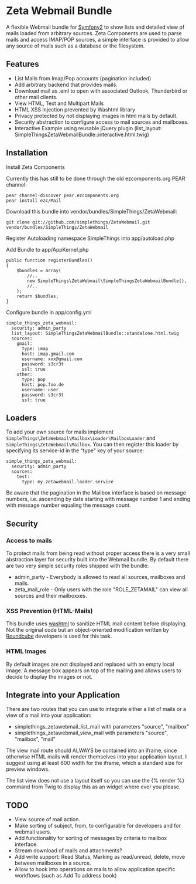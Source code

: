 # Zeta Webmail Bundle

A flexible Webmail bundle for [Symfony2](http://www.symfony.com) to show lists and detailed view of mails loaded from arbitrary sources.
Zeta Components are used to parse mails and access IMAP/POP sources, a simple interface is provided
to allow any source of mails such as a database or the filesystem.

## Features

* List Mails from Imap/Pop accounts (pagination included)
* Add arbitrary backend that provides mails.
* Download mail as .eml to open with associated Outlook, Thunderbird or other mail clients.
* View HTML, Text and Multipart Mails
* HTML XSS Injection prevented by Washtml library
* Privacy protected by not displaying images in html mails by default.
* Security abstraction to configure access to mail sources and mailboxes.
* Interactive Example using reusable jQuery plugin (list_layout: SimpleThingsZetaWebmailBundle::interactive.html.twig)

## Installation

Install Zeta Components

Currently this has still to be done through the old ezcomponents.org PEAR channel:

    pear channel-discover pear.ezcomponents.org
    pear install ezc/Mail

Download this bundle into vendor/bundles/SimpleThings/ZetaWebmail:

    git clone git://github.com/simplethings/ZetaWebmail.git vendor/bundles/SimpleThings/ZetaWebmail

Register Autoloading namespace SimpleThings into app/autoload.php

Add Bundle to app/AppKernel.php

    public function registerBundles()
    {
        $bundles = array(
            //..
            new SimpleThings\ZetaWebmail\SimpleThingsZetaWebmailBundle(),
            //..
        );
        return $bundles;
    }

Configure bundle in app/config.yml

    simple_things_zeta_webmail:
      security: admin_party
      list_layout: SimpleThingsZetaWebmailBundle::standalone.html.twig
      sources:
        gmail:
          type: imap
          host: imap.gmail.com
          username: xxx@gmail.com
          password: s3cr3t
          ssl: true
        other:
          type: pop
          host: pop.foo.de
          username: user
          password: s3cr3t
          ssl: true

## Loaders

To add your own source for mails implement `SimpleThings\ZetaWebmail\Mailbox\Loader\MailboxLoader` and
`SimpleThings\ZetaWebmail\Mailbox`. You can then register this loader by specifying its service-id
in the "type" key of your source:

    simple_things_zeta_webmail:
      security: admin_party
      sources:
        test:
          type: my.zetawebmail.loader.service

Be aware that the pagination in the Mailbox interface is based on message numbers, i.e. ascending
by date starting with message number 1 and ending with message number equaling the message count.

## Security

### Access to mails

To protect mails from being read without proper access there is a very small abstraction layer for security
built into the Webmail bundle. By default there are two very simple security roles shipped with the bundle:

* admin_party - Everybody is allowed to read all sources, mailboxes and mails.
* zeta_mail_role - Only users with the role "ROLE_ZETAMAIL" can view all sources and their mailboxxes.

### XSS Prevention (HTML-Mails)

This bundle uses [washtml](http://ubixis.com/washtml/) to sanitize HTML mail content before displaying.
Not the original code but an object-oriented modification written by [Roundcube](http://www.roundcube.net) developers
is used for this task.

### HTML Images

By default images are not displayed and replaced with an empty local image. A message box appears
on top of the mailing and allows users to decide to display the images or not.

## Integrate into your Application

There are two routes that you can use to integrate either a list of mails or a view of a mail into
your application:

* simplethings_zetawebmail_list_mail with parameters "source", "mailbox"
* simplethings_zetawebmail_view_mail with parameters "source", "mailbox", "mail"

The view mail route should ALWAYS be contained into an iframe, since otherwise HTML mails will render themselves
into your application layout. I suggest using at least 600 width for the iframe, which a standard size
for preview windows.

The list view does not use a layout itself so you can use the {% render %} command from Twig to
display this as an widget where ever you please.

## TODO

* View source of mail action.
* Make sorting of subject, from, to configurable for developers and for webmail users.
* Add functionality for sorting of messages by criteria to mailbox interface.
* Stream download of mails and attachments?
* Add write support: Read Status, Marking as read/unread, delete, move between mailboxes in a source.
* Allow to hook into operations on mails to allow application specific workflows (such as Add To address book)
